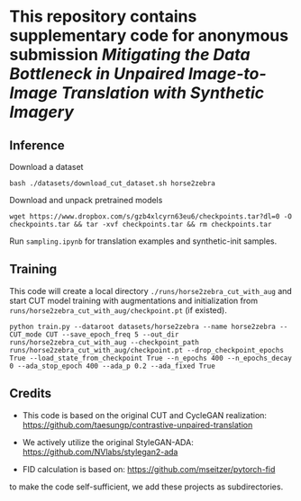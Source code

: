 # This repository contains supplementary code for anonymous submission _Mitigating the Data Bottleneck in Unpaired Image-to-Image Translation with Synthetic Imagery_

## Inference

Download a dataset

```bash ./datasets/download_cut_dataset.sh horse2zebra```

Download and unpack pretrained models

```wget https://www.dropbox.com/s/gzb4xlcyrn63eu6/checkpoints.tar?dl=0 -O checkpoints.tar && tar -xvf checkpoints.tar && rm checkpoints.tar```

Run ```sampling.ipynb``` for translation examples and synthetic-init samples.

## Training

This code will create a local directory ```./runs/horse2zebra_cut_with_aug``` and start CUT model training with augmentations and initialization from ```runs/horse2zebra_cut_with_aug/checkpoint.pt``` (if existed).

```python train.py --dataroot datasets/horse2zebra --name horse2zebra --CUT_mode CUT --save_epoch_freq 5 --out_dir runs/horse2zebra_cut_with_aug --checkpoint_path runs/horse2zebra_cut_with_aug/checkpoint.pt --drop_checkpoint_epochs True --load_state_from_checkpoint True --n_epochs 400 --n_epochs_decay 0 --ada_stop_epoch 400 --ada_p 0.2 --ada_fixed True```

## Credits
* This code is based on the original CUT and CycleGAN realization:
https://github.com/taesungp/contrastive-unpaired-translation

* We actively utilize the original StyleGAN-ADA:
https://github.com/NVlabs/stylegan2-ada

* FID calculation is based on:
https://github.com/mseitzer/pytorch-fid

to make the code self-sufficient, we add these projects as subdirectories.
